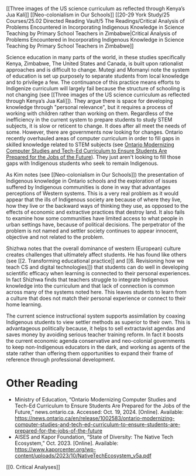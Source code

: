 [[Three images of the US science curriculum as reflected through Kenya’s Jua Kali]]
[[Neo-colonialism in Our Schools]]
[[20-29 York Study/25 Courses/25.02 Directed Reading Vault/5 The Readings/Critical Analysis of Problems Encountered in Incorporating Indigenous Knowledge in Science Teaching by Primary School Teachers in Zimbabwe|Critical Analysis of Problems Encountered in Incorporating Indigenous Knowledge in Science Teaching by Primary School Teachers in Zimbabwe]]

Science education in many parts of the world, in these studies specifically Kenya, Zimbabwe, The United States and Canada, is built upon rationalist approaches and is difficult to change. Mutegi  and Momanyi note the system of education is set up purposely to separate students from local knowledge and to privilege a few. The continuance of this practice means efforts to Indigenize curriculum will largely fail because the structure of schooling is not changing (see [[Three images of the US science curriculum as reflected through Kenya’s Jua Kali]]). They argue there is space for developing knowledge through "personal relevance", but it requires a process of working with children rather than working on them. Regardless of the inefficiency in the current system to prepare students to study STEM subjects, it is slow or reticent to change. It does after all meet the needs of some. However, there are governments now looking for changes. Ontario recently overhauled areas of computer curriculum in order to fill gaps in skilled knowledge related to STEM subjects (see [Ontario Modernizing Computer Studies and Tech-Ed Curriculum to Ensure Students Are Prepared for the Jobs of the Future](https://news.ontario.ca/en/release/1002583/ontario-modernizing-computer-studies-and-tech-ed-curriculum-to-ensure-students-are-prepared-for-the-jobs-of-the-future)). They just aren't looking to fill those gaps with Indigenous students who seek to remain Indigenous.

As Kim notes (see [[Neo-colonialism in Our Schools]]) the presentation of Indigenous knowledge in Ontario schools and the exploration of issues suffered by Indigenous communities is done in way that advantages perceptions of Western systems. This is a very real problem as it would appear that the ills of Indigenous society are because of where they live, how they live or the backward ways of thinking they use, as opposed to the effects of economic and extractive practices that destroy land. It also fails to examine how some communities have limited access to what people in urban settings have, because of political decisions. The perpetrator of the problem is not named and settler society continues to appear innocent, objective and not related to the problem.

Shizhwa notes that the overall dominance of western (European) culture creates challenges that ultimately affect students. He has found like others (see [[2. Transforming educational practice]] and [[6. Revisioning how we teach CS and digital technologies]]) that students can do well in developing scientific efficacy when learning is connected to their personal experiences. In fact Shizhwa finds that teachers struggle to integrate Indigenous knowledge into the curriculum and that lack of connection is common across many of the systems noted here. This leaves students to learn from a culture that does not match their personal experience or connect to their home learning. 

The current science instructional system supports assimilation by coaxing Indigenous students to view settler methods as superior to their own. This is advantageous politically because, it helps to sell extractavist agendas and saves money by avoiding serious teacher training reform. In fact it boosts the current economic agenda conservative and neo-colonial governments to keep non-Indigenous educators in the dark, and working as agents of the state rather than offering them opportunities to expand their frame of reference through professional development.

# Other Reading
- Ministry of Education, “Ontario Modernizing Computer Studies and Tech-Ed Curriculum to Ensure Students Are Prepared for the Jobs of the Future,” news.ontario.ca. Accessed: Oct. 19, 2024. [Online]. Available: https://news.ontario.ca/en/release/1002583/ontario-modernizing-computer-studies-and-tech-ed-curriculum-to-ensure-students-are-prepared-for-the-jobs-of-the-future
- AISES and Kapor Foundation, “State of Diversity: The Native Tech Ecosystem,” Oct. 2023. [Online]. Available: https://www.kaporcenter.org/wp-content/uploads/2023/10/NativeTechEcosystem_v5a.pdf

[[0. Critical Analyses]]